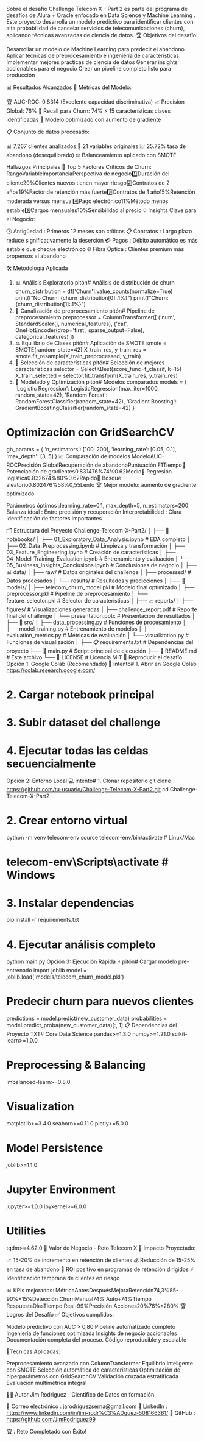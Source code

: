 Sobre el desafío
Challenge Telecom X - Part 2 es parte del programa de desafíos de Alura + Oracle enfocado en Data Science y Machine Learning . Este proyecto desarrolla un modelo predictivo para identificar clientes con alta probabilidad de cancelar servicios de telecomunicaciones (churn), aplicando técnicas avanzadas de ciencia de datos.
🏆 Objetivos del desafío:

Desarrollar un modelo de Machine Learning para predecir el abandono
Aplicar técnicas de preprocesamiento e ingeniería de características.
Implementar mejores practicas de ciencia de datos
Generar insights accionables para el negocio
Crear un pipeline completo listo para producción

📊 Resultados Alcanzados
🎯 Métricas del Modelo:

🏆 AUC-ROC: 0.8314 (Excelente capacidad discriminativa)
📈 Precisión Global: 76%
🎯 Recall para Churn: 74%
⚡ 15 características claves identificadas
🚀 Modelo optimizado con aumento de gradiente

📋 Conjunto de datos procesado:

📊 7,267 clientes analizados
🔢 21 variables originales
📈 25.72% tasa de abandono (desequilibrado)
⚖️ Balanceamiento aplicado con SMOTE

Hallazgos Principales
🎯 Top 5 Factores Críticos de Churn:
RangoVariableImportanciaPerspectiva de negocio1️⃣Duración del cliente20%Clientes nuevos tienen mayor riesgo2️⃣Contratos de 2 años19%Factor de retención más fuerte3️⃣Contratos de 1 año15%Retención moderada versus mensual4️⃣Pago electrónico11%Método menos estable5️⃣Cargos mensuales10%Sensibilidad al precio
💡 Insights Clave para el Negocio:

🕒 Antigüedad : Primeros 12 meses son críticos
📋 Contratos : Largo plazo reduce significativamente la deserción
💳 Pagos : Débito automático es más estable que cheque electrónico
🌐 Fibra Óptica : Clientes premium más propensos al abandono

🛠️ Metodología Aplicada
1. 📊 Análisis Exploratorio
pitón# Análisis de distribución de churn
churn_distribution = df['Churn'].value_counts(normalize=True)
print(f"No Churn: {churn_distribution[0]:.1%}")
print(f"Churn: {churn_distribution[1]:.1%}")
2. 🔄 Canalización de preprocesamiento
pitón# Pipeline de preprocesamiento
preprocessor = ColumnTransformer([
    ('num', StandardScaler(), numerical_features),
    ('cat', OneHotEncoder(drop='first', sparse_output=False), categorical_features)
])
3. ⚖️ Equilibrio de Clases
pitón# Aplicación de SMOTE
smote = SMOTE(random_state=42)
X_train_res, y_train_res = smote.fit_resample(X_train_preprocessed, y_train)
4. 🎯 Selección de características
pitón# Selección de mejores características
selector = SelectKBest(score_func=f_classif, k=15)
X_train_selected = selector.fit_transform(X_train_res, y_train_res)
5. 🤖 Modelado y Optimización
pitón# Modelos comparados
models = {
    'Logistic Regression': LogisticRegression(max_iter=1000, random_state=42),
    'Random Forest': RandomForestClassifier(random_state=42),
    'Gradient Boosting': GradientBoostingClassifier(random_state=42)
}

# Optimización con GridSearchCV
gb_params = {
    'n_estimators': [100, 200],
    'learning_rate': [0.05, 0.1], 
    'max_depth': [3, 5]
}
📈 Comparación de modelos
ModeloAUC-ROCPrecisión GlobalRecuperación de abandonoPuntuación F1Tiempo🥇 Potenciación de gradientes0.831476%74%0.62Medio🥈 Regresión logística0.832674%80%0.62Rápido🥉 Bosque aleatorio0.802476%58%0,55Lento
🏆 Mejor modelo: aumento de gradiente optimizado

Parámetros óptimos :learning_rate=0.1, max_depth=5, n_estimators=200
Balanza ideal : Entre precisión y recuperación
Interpretabilidad : Clara identificación de factores importantes

🗂️ Estructura del Proyecto
Challenge-Telecom-X-Part2/
│
├── 📓 notebooks/
│   ├── 01_Exploratory_Data_Analysis.ipynb     # EDA completo
│   ├── 02_Data_Preprocessing.ipynb            # Limpieza y transformación
│   ├── 03_Feature_Engineering.ipynb           # Creación de características
│   ├── 04_Model_Training_Evaluation.ipynb     # Entrenamiento y evaluación
│   └── 05_Business_Insights_Conclusions.ipynb # Conclusiones de negocio
│
├── 📊 data/
│   ├── raw/                    # Datos originales del challenge
│   ├── processed/              # Datos procesados
│   └── results/               # Resultados y predicciones
│
├── 🤖 models/
│   ├── telecom_churn_model.pkl              # Modelo final optimizado
│   ├── preprocessor.pkl                     # Pipeline de preprocesamiento
│   └── feature_selector.pkl                 # Selector de características
│
├── 📈 reports/
│   ├── figures/               # Visualizaciones generadas
│   ├── challenge_report.pdf   # Reporte final del challenge
│   └── presentation.pptx      # Presentación de resultados
│
├── 🐍 src/
│   ├── data_processing.py     # Funciones de procesamiento
│   ├── model_training.py      # Entrenamiento de modelos
│   ├── evaluation_metrics.py  # Métricas de evaluación
│   └── visualization.py       # Funciones de visualización
│
├── 📋 requirements.txt         # Dependencias del proyecto
├── 🚀 main.py                 # Script principal de ejecución
├── 📖 README.md               # Este archivo
└── 📄 LICENSE                 # Licencia MIT
🚀 Reproducir el desafío
Opción 1: Google Colab (Recomendado) 🌟
intento# 1. Abrir en Google Colab
https://colab.research.google.com/

# 2. Cargar notebook principal
# 3. Subir dataset del challenge
# 4. Ejecutar todas las celdas secuencialmente
Opción 2: Entorno Local 💻
intento# 1. Clonar repositorio
git clone https://github.com/tu-usuario/Challenge-Telecom-X-Part2.git
cd Challenge-Telecom-X-Part2

# 2. Crear entorno virtual
python -m venv telecom-env
source telecom-env/bin/activate  # Linux/Mac
# telecom-env\Scripts\activate   # Windows

# 3. Instalar dependencias
pip install -r requirements.txt

# 4. Ejecutar análisis completo
python main.py
Opción 3: Ejecución Rápida ⚡
pitón# Cargar modelo pre-entrenado
import joblib
model = joblib.load('models/telecom_churn_model.pkl')

# Predecir churn para nuevos clientes
predictions = model.predict(new_customer_data)
probabilities = model.predict_proba(new_customer_data)[:, 1]
📋 Dependencias del Proyecto
TXT# Core Data Science
pandas>=1.3.0
numpy>=1.21.0
scikit-learn>=1.0.0

# Preprocessing & Balancing
imbalanced-learn>=0.8.0

# Visualization
matplotlib>=3.4.0
seaborn>=0.11.0
plotly>=5.0.0

# Model Persistence
joblib>=1.1.0

# Jupyter Environment
jupyter>=1.0.0
ipykernel>=6.0.0

# Utilities
tqdm>=4.62.0
💼 Valor de Negocio - Reto Telecom X
🎯 Impacto Proyectado:

📈 15-20% de incremento en retención de clientes
💰 Reducción de 15-25% en tasa de abandono
🎯 ROI positivo en programas de retención dirigidos
⚡ Identificación temprana de clientes en riesgo

📊 KPIs mejorados:
MétricaAntesDespuésMejoraRetención74,3%85-90%+15%Detección ChurnManual74% Auto+74%Tiempo RespuestaDíasTiempo Real-99%Precisión Acciones20%76%+280%
🏆 Logros del Desafío
✅ Objetivos cumplidos:

 Modelo predictivo con AUC > 0,80
 Pipeline automatizado completo
 Ingeniería de funciones optimizada
 Insights de negocio accionables
 Documentación completa del proceso.
 Código reproducible y escalable

🌟Técnicas Aplicadas:

Preprocesamiento avanzado con ColumnTransformer
Equilibrio inteligente con SMOTE
Selección automática de características
Optimización de hiperparámetros con GridSearchCV
Validación cruzada estratificada
Evaluación multimétrica integral

👨‍💻 Autor
Jim Rodriguez - Científico de Datos en formación

📧 Correo electrónico : jarodriguezserna@gmail.com
💼 LinkedIn : https://www.linkedin.com/in/jim-rodr%C3%ADguez-508166361/
🐙 GitHub : https://github.com/JimRodriguez99


🏆 ¡ Reto Completado con Éxito!
